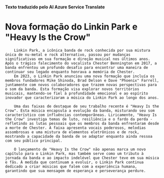 #### Texto traduzido pelo AI Azure Service Translate

# Nova formação do Linkin Park e "Heavy Is the Crow"

        Linkin Park, a icônica banda de rock conhecida por sua mistura única de nu-metal e rock alternativo, passou por mudanças significativas em sua formação e direção musical nos últimos anos. Após o trágico falecimento do vocalista Chester Bennington em 2017, a banda enfrentou um profundo desafio para encontrar uma maneira de continuar seu legado enquanto honrava a memória de Chester.
        Em 2023, o Linkin Park anunciou uma nova formação que incluía os membros fundadores Mike Shinoda, Brad Delson e Dave "Phoenix" Farrell, juntamente com novos colaboradores que trazem novas perspectivas para o som da banda. Esta formação visa explorar novos territórios musicais, mantendo-se fiel à profundidade emocional e ao espírito inovador que caracterizaram a música do Linkin Park ao longo dos anos.

        Uma das faixas de destaque de seu trabalho recente é "Heavy Is the Crow". Esta música encapsula a evolução da banda, misturando seu som característico com influências contemporâneas. Liricamente, "Heavy Is the Crow" investiga temas de luto, resiliência e o fardo da perda - refletindo as lutas pessoais que os membros da banda enfrentaram desde a morte de Chester. A faixa apresenta vocais poderosos, melodias assombrosas e uma mistura de elementos eletrônicos e de rock, mostrando a capacidade da banda de se adaptar enquanto ainda ressoa com seu público principal.

        O lançamento de "Heavy Is the Crow" não apenas marca um novo capítulo para o Linkin Park, mas também serve como um tributo à jornada da banda e ao impacto indelével que Chester teve em sua música e fãs. À medida que continuam a evoluir, o Linkin Park continua dedicado a criar músicas que falem com a experiência humana, garantindo que sua mensagem de esperança e perseverança perdure.